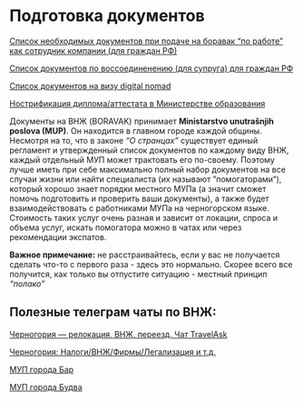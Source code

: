 # Подготовка документов

[Список необходимых документов при подаче на боравак “по работе” как сотрудник компании (для граждан РФ)](%D0%9F%D0%BE%D0%B4%D0%B3%D0%BE%D1%82%D0%BE%D0%B2%D0%BA%D0%B0%20%D0%B4%D0%BE%D0%BA%D1%83%D0%BC%D0%B5%D0%BD%D1%82%D0%BE%D0%B2%20c3fc56788d66449b880ee2bbfdd5bc4a/%D0%A1%D0%BF%D0%B8%D1%81%D0%BE%D0%BA%20%D0%BD%D0%B5%D0%BE%D0%B1%D1%85%D0%BE%D0%B4%D0%B8%D0%BC%D1%8B%D1%85%20%D0%B4%D0%BE%D0%BA%D1%83%D0%BC%D0%B5%D0%BD%D1%82%D0%BE%D0%B2%20%D0%BF%D1%80%D0%B8%20%D0%BF%D0%BE%D0%B4%D0%B0%D1%87%D0%B5%20%D0%BD%D0%B0%20%D0%B1%D0%BE%D1%80%D0%B0%D0%B2%D0%B0%200c73b30c110b4892bbe8cc0faa215e36.md)

[Список документов по воссоединенению (для супруга) для граждан РФ](%D0%9F%D0%BE%D0%B4%D0%B3%D0%BE%D1%82%D0%BE%D0%B2%D0%BA%D0%B0%20%D0%B4%D0%BE%D0%BA%D1%83%D0%BC%D0%B5%D0%BD%D1%82%D0%BE%D0%B2%20c3fc56788d66449b880ee2bbfdd5bc4a/%D0%A1%D0%BF%D0%B8%D1%81%D0%BE%D0%BA%20%D0%B4%D0%BE%D0%BA%D1%83%D0%BC%D0%B5%D0%BD%D1%82%D0%BE%D0%B2%20%D0%BF%D0%BE%20%D0%B2%D0%BE%D1%81%D1%81%D0%BE%D0%B5%D0%B4%D0%B8%D0%BD%D0%B5%D0%BD%D0%B5%D0%BD%D0%B8%D1%8E%20(%D0%B4%D0%BB%D1%8F%20%D1%81%D1%83%D0%BF%D1%80%D1%83%D0%B3%D0%B0)%200fe0a7c615ef417d85029e8bfb36c10c.md)

[Список документов на визу digital nomad](%D0%9F%D0%BE%D0%B4%D0%B3%D0%BE%D1%82%D0%BE%D0%B2%D0%BA%D0%B0%20%D0%B4%D0%BE%D0%BA%D1%83%D0%BC%D0%B5%D0%BD%D1%82%D0%BE%D0%B2%20c3fc56788d66449b880ee2bbfdd5bc4a/%D0%A1%D0%BF%D0%B8%D1%81%D0%BE%D0%BA%20%D0%B4%D0%BE%D0%BA%D1%83%D0%BC%D0%B5%D0%BD%D1%82%D0%BE%D0%B2%20%D0%BD%D0%B0%20%D0%B2%D0%B8%D0%B7%D1%83%20digital%20nomad%209b1df5d65d754592920ba306c127b63a.md)

[Нострификация диплома/аттестата в Министерстве образования](%D0%9F%D0%BE%D0%B4%D0%B3%D0%BE%D1%82%D0%BE%D0%B2%D0%BA%D0%B0%20%D0%B4%D0%BE%D0%BA%D1%83%D0%BC%D0%B5%D0%BD%D1%82%D0%BE%D0%B2%20c3fc56788d66449b880ee2bbfdd5bc4a/%D0%9D%D0%BE%D1%81%D1%82%D1%80%D0%B8%D1%84%D0%B8%D0%BA%D0%B0%D1%86%D0%B8%D1%8F%20%D0%B4%D0%B8%D0%BF%D0%BB%D0%BE%D0%BC%D0%B0%20%D0%B0%D1%82%D1%82%D0%B5%D1%81%D1%82%D0%B0%D1%82%D0%B0%20%D0%B2%20%D0%9C%D0%B8%D0%BD%D0%B8%D1%81%D1%82%D0%B5%D1%80%D1%81%D1%82%D0%B2%D0%B5%20%D0%BE%D0%B1%D1%80%201987d1b3459c4298bf66a5b0d0aca677.md)

Документы на ВНЖ (BORAVAK) принимает **Ministarstvo unutrašnjih poslova (MUP)**. Он находится в главном городе каждой общины.
Несмотря на то, что в законе *“О странцах”* существует единый регламент и утвержденный список документов по каждому виду ВНЖ, каждый отдельный МУП может трактовать его по-своему. Поэтому лучше иметь при себе максимально полный набор документов на все случаи жизни или найти специалиста (их называют ”помогаторами”), который хорошо знает порядки местного МУПа (а значит сможет помочь подготовить и проверить ваши документы), а также будет взаимодействовать с работниками МУПа на черногорском языке. Стоимость таких услуг очень разная и зависит от локации, спроса и объема услуг, искать помогатора можно в чатах или через рекомендации экспатов.

**Важное примечание:** не расстраивайтесь, если у вас не получается сделать что-то с первого раза - здесь это нормально. Скорее всего все получится, как только вы отпустите ситуацию  -  местный принцип *“полако”*

## Полезные телеграм чаты по ВНЖ:

[Черногория — релокация, ВНЖ, переезд. Чат TravelAsk](https://t.me/+YTj0KCCKFA1hZmEy)

[Черногория: Налоги/ВНЖ/Фирмы/Легализация и т.д.](http://t.me/montenegro_porez)

[МУП города Бар](https://www.notion.so/PHP-Hotmaps-me-b100fe87d6b745e1a8342a20dd2575c5)

[МУП города Будва](https://www.notion.so/PHP-Hotmaps-me-b100fe87d6b745e1a8342a20dd2575c5)